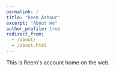 ```yaml
---
permalink: /
title: "Reem Ashour"
excerpt: "About me"
author_profile: true
redirect_from: 
  - /about/
  - /about.html
---
```


This is Reem's account home on the web. 
